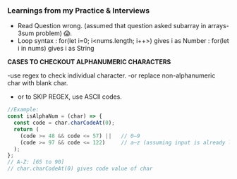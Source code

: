 
### Learnings from my Practice & Interviews 

- Read Question wrong. (assumed that question asked subarray in arrays-3sum problem) 😱.
- Loop syntax : for(let i=0; i<nums.length; i++>) gives i as Number
              : for(let i in nums) gives i as String 

**CASES TO CHECKOUT ALPHANUMERIC CHARACTERS**

-use regex to check individual character.
-or replace non-alphanumeric char with blank char.
- or to SKIP REGEX, use ASCII codes.

```js
//Example:
const isAlphaNum = (char) => {
  const code = char.charCodeAt(0);
  return (
    (code >= 48 && code <= 57) ||   // 0–9
    (code >= 97 && code <= 122)     // a–z (assuming input is already lowercased)
  );
};
// A-Z: [65 to 90]
// char.charCodeAt(0) gives code value of char
```

